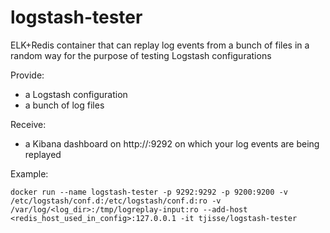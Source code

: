 # logstash-tester
ELK+Redis container that can replay log events from a bunch of files in a random way for the purpose of testing Logstash configurations

Provide:
- a Logstash configuration
- a bunch of log files

Receive:
- a Kibana dashboard on http://<hostname>:9292 on which your log events are being replayed

Example:

`docker run --name logstash-tester -p 9292:9292 -p 9200:9200 -v /etc/logstash/conf.d:/etc/logstash/conf.d:ro -v /var/log/<log_dir>:/tmp/logreplay-input:ro --add-host <redis_host_used_in_config>:127.0.0.1 -it tjisse/logstash-tester`
